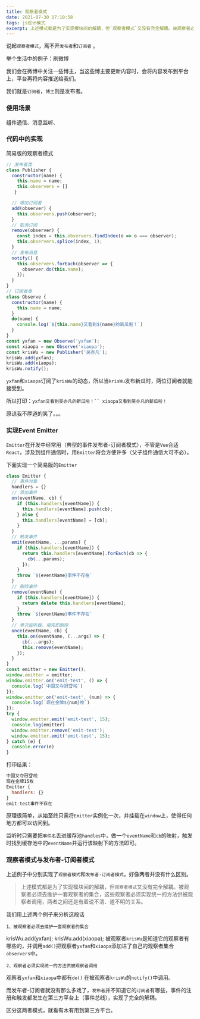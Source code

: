 ```yaml
---
title: 观察者模式
date: 2021-07-30 17:10:58
tags: js设计模式
excerpt: 上述模式都是为了实现模块间的解耦，但`观察者模式`又没有完全解耦。被观察者必须去维护一套观察者的集合，这些观察者必须实现统一的方法供被观察者调用，两者之间还是有着说不清、道不明的关系。
---
```


说起`观察者模式`，离不开`发布者`和`订阅者` 。

举个生活中的例子：刷微博

我们会在微博中关注一些博主，当这些博主要更新内容时，会将内容发布到平台上，平台再将内容推送给我们。

我们就是`订阅者`，`博主`则是发布者。

### 使用场景

组件通信、消息监听、

### 代码中的实现

简易版的<span id="anchor">观察者模式</span>

```javascript
// 发布者类
class Publisher {
  constructor(name) {
    this.name = name;
    this.observers = []
   }

  // 增加订阅者
  add(observer) {
    this.observers.push(observer);
  }
  // 取消订阅
  remove(observer) {
    const index = this.observers.findIndex(o => o === observer);
    this.observers.splice(index, 1);
  }
  // 发布消息
  notify() {
    this.observers.forEach(observer => {
      observer.do(this.name);
    });
  }
}
// 订阅者类
class Observe {
  constructor(name) {
    this.name = name;
  }
  do(name) {
    console.log(`${this.name}又看到${name}的新瓜啦！`)
  }
}
const yxfan = new Observe('yxfan');
const xiaopa = new Observe('xiaopa');
const krisWu = new Publisher('吴亦凡');
krisWu.add(yxfan);
krisWu.add(xiaopa);
krisWu.notify();
```

`yxfan`和`xiaopa`订阅了`krisWu`的动态，所以当`krisWu`发布新瓜时，两位订阅者就能接受到。

所以打印：`yxfan又看到吴亦凡的新瓜啦！`` xiaopa又看到吴亦凡的新瓜啦！`

原谅我不厚道的笑了。。。

### 实现Event Emitter

`Emitter`在开发中经常用（典型的事件发布者-订阅者模式），不管是`Vue`合适`React`，涉及到组件通信时，用`Emitter`将会方便许多（父子组件通信大可不必）。

下面实现一个简易版的`Emitter`

```javascript
class Emitter {
  // 事件对象
  handlers = {}
  // 添加事件
  on(eventName, cb) {
    if (this.handlers[eventName]) {
      this.handlers[eventName].push(cb);
    } else {
      this.handlers[eventName] = [cb];
    }
  }
  // 触发事件
  emit(eventName, ...params) {
    if (this.handlers[eventName]) {
      return this.handlers[eventName].forEach(cb => {
        cb(...params);
      });
    }
    throw `${eventName}事件不存在`
  }
  // 删除事件
  remove(eventName) {
    if (this.handlers[eventName]) {
      return delete this.handlers[eventName];
    }
    throw `${eventName}事件不存在`
  }
  // 单次监听器，用完即删除
  once(eventName, cb) {
    this.on(eventName, (...args) => {
      cb(...args);
      this.remove(eventName);
    });
  }
}
const emitter = new Emitter();
window.emitter = emitter;
window.emitter.on('emit-test', () => {
  console.log(`中国又夺冠🏆啦`)
});
window.emitter.on('emit-test', (num) => {
  console.log(`现在金牌${num}枚`)
});
try {
  window.emitter.emit('emit-test', 15);
  console.log(emitter)
  window.emitter.remove('emit-test');
  window.emitter.emit('emit-test', 15);
} catch (e) {
  console.error(e)
}
```

打印结果：

```javascript
中国又夺冠🏆啦
现在金牌15枚
Emitter {
  handlers: {}
}
emit-test事件不存在
```

原理很简单，从始至终只需将`Emitter`实例化一次，并挂载在`window`上，使得任何地方都可以访问到。

监听时只需要把`事件名`丢进缓存池`handles`中，做一个`eventName`和`cb`的映射，触发时找到缓存池中的`eventName`并运行该映射下的方法即可。

### 观察者模式与发布者-订阅者模式

上述例子中分别实现了`观察者模式`和`发布者-订阅者模式`，好像两者并没有什么区别。

> 上述模式都是为了实现模块间的解耦，但`观察者模式`又没有完全解耦。被观察者必须去维护一套观察者的集合，这些观察者必须实现统一的方法供被观察者调用，两者之间还是有着说不清、道不明的关系。

我们用上述两个例子来分析这段话

`1、被观察者必须去维护一套观察者的集合`

krisWu.add(yxfan);  krisWu.add(xiaopa); 被观察者`krisWu`是知道它的观察者有哪些的，并调用`add()`把观察者`yxfan`和`xiaopa`添加进了自己的观察者集合`observers`中。

`2、观察者必须实现统一的方法供被观察者调用`

观察者`yxfan`和`xiaopa`中都有`do()` 在被观察者`krisWu`的`notify()`中调用。

而发布者-订阅者就没有那么多戏了，`发布者`并不知道它的`订阅者`有哪些，事件的注册和触发都发生在第三方平台上（事件总线），实现了完全的解耦。

区分这两者模式，就看有木有用到第三方平台。


